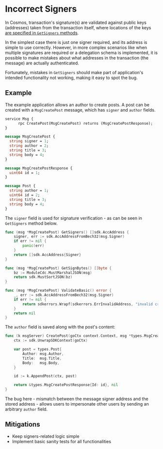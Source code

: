 # Incorrect Signers

In Cosmos, transaction's signature(s) are validated against public keys (addresses) taken from the transaction itself,
where locations of the keys [are specified in `GetSigners` methods](https://docs.cosmos.network/v0.46/core/transactions.html#signing-transactions).

In the simplest case there is just one signer required, and its address is simple to use correctly.
However, in more complex scenarios like when multiple signatures are required or a delegation schema is implemented,
it is possible to make mistakes about what addresses in the transaction (the message) are actually authenticated.

Fortunately, mistakes in `GetSigners` should make part of application's intended functionality not working,
making it easy to spot the bug.

## Example

The example application allows an author to create posts. A post can be created with a `MsgCreatePost` message, which has `signer` and `author` fields.

```proto
service Msg {
      rpc CreatePost(MsgCreatePost) returns (MsgCreatePostResponse);
}

message MsgCreatePost {
  string signer = 1;
  string author = 2;
  string title = 3;
  string body = 4;
}

message MsgCreatePostResponse {
  uint64 id = 1;
}

message Post {
  string author = 1;
  uint64 id = 2;
  string title = 3;
  string body = 4;
}
```

The `signer` field is used for signature verification - as can be seen in `GetSigners` method below.

```go
func (msg *MsgCreatePost) GetSigners() []sdk.AccAddress {
    signer, err := sdk.AccAddressFromBech32(msg.Signer)
    if err != nil {
        panic(err)
    }
    return []sdk.AccAddress{Signer}
}

func (msg *MsgCreatePost) GetSignBytes() []byte {
    bz := ModuleCdc.MustMarshalJSON(msg)
    return sdk.MustSortJSON(bz)
}

func (msg *MsgCreatePost) ValidateBasic() error {
    _, err := sdk.AccAddressFromBech32(msg.Signer)
    if err != nil {
        return sdkerrors.Wrapf(sdkerrors.ErrInvalidAddress, "invalid creator address (%s)", err)
    }
    return nil
}
```

The `author` field is saved along with the post's content:

```go
func (k msgServer) CreatePost(goCtx context.Context, msg *types.MsgCreatePost) (*types.MsgCreatePostResponse, error) {
    ctx := sdk.UnwrapSDKContext(goCtx)

    var post = types.Post{
        Author: msg.Author,
        Title:  msg.Title,
        Body:   msg.Body,
    }

    id := k.AppendPost(ctx, post)

    return &types.MsgCreatePostResponse{Id: id}, nil
}
```

The bug here - mismatch between the message signer address and the stored address - allows users to impersonate other users by sending an arbitrary `author` field.

## Mitigations

- Keep signers-related logic simple
- Implement basic sanity tests for all functionalities